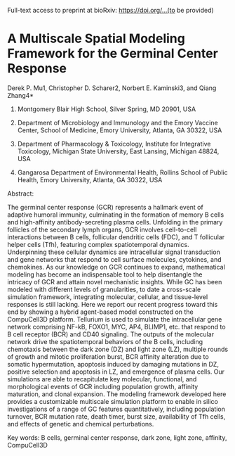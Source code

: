 Full-text access to preprint at bioRxiv: https://doi.org/...(to be provided)

# A Multiscale Spatial Modeling Framework for the Germinal Center Response

Derek P. Mu1, Christopher D. Scharer2, Norbert E. Kaminski3, and Qiang Zhang4* 

1. Montgomery Blair High School, Silver Spring, MD 20901, USA

2. Department of Microbiology and Immunology and the Emory Vaccine Center, School of Medicine, Emory University, Atlanta, GA 30322, USA

3. Department of Pharmacology & Toxicology, Institute for Integrative Toxicology, Michigan State University, East Lansing, Michigan 48824, USA

4. Gangarosa Department of Environmental Health, Rollins School of Public Health, Emory University, Atlanta, GA 30322, USA
 

Abstract:

The germinal center response (GCR) represents a hallmark event of adaptive humoral immunity, culminating in the formation of memory B cells and high-affinity antibody-secreting plasma cells. Unfolding in the primary follicles of the secondary lymph organs, GCR involves cell-to-cell interactions between B cells, follicular dendritic cells (FDC), and T follicular helper cells (Tfh), featuring complex spatiotemporal dynamics. Underpinning these cellular dynamics are intracellular signal transduction and gene networks that respond to cell surface molecules, cytokines, and chemokines. As our knowledge on GCR continues to expand, mathematical modeling has become an indispensable tool to help disentangle the intricacy of GCR and attain novel mechanistic insights. While GC has been modeled with different levels of granularities, to date a cross-scale simulation framework, integrating molecular, cellular, and tissue-level responses is still lacking. Here we report our recent progress toward this end by showing a hybrid agent-based model constructed on the CompuCell3D platform. Tellurium is used to simulate the intracellular gene network comprising NF-kB, FOXO1, MYC, AP4, BLIMP1, etc. that respond to B cell receptor (BCR) and CD40 signaling. The outputs of the molecular network drive the spatiotemporal behaviors of the B cells, including chemotaxis between the dark zone (DZ) and light zone (LZ), multiple rounds of growth and mitotic proliferation burst, BCR affinity alteration due to somatic hypermutation, apoptosis induced by damaging mutations in DZ, positive selection and apoptosis in LZ, and emergence of plasma cells. Our simulations are able to recapitulate key molecular, functional, and morphological events of GCR including population growth, affinity maturation, and clonal expansion. The modeling framework developed here provides a customizable multiscale simulation platform to enable in silico investigations of a range of GC features quantitatively, including population turnover, BCR mutation rate, death timer, burst size, availability of Tfh cells, and effects of genetic and chemical perturbations.

Key words: B cells, germinal center response, dark zone, light zone, affinity, CompuCell3D
